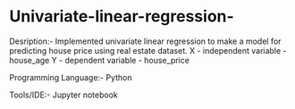 # Univariate-linear-regression-

Desription:-
Implemented univariate linear regression to make a model for predicting house price using real estate dataset. 
X - independent variable - house_age
Y - dependent variable   - house_price

Programming Language:-
Python

Tools/IDE:-
Jupyter notebook




